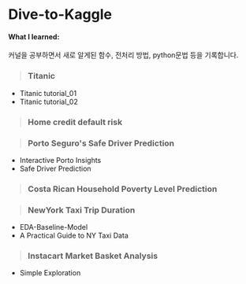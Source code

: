 # Dive-to-Kaggle
#### What I learned:
커널을 공부하면서 새로 알게된 함수, 전처리 방법, python문법 등을 기록합니다.

> ### Titanic 
  * Titanic tutorial_01 
  * Titanic tutorial_02 
  
> ### Home credit default risk

> ### Porto Seguro's Safe Driver Prediction
  * Interactive Porto Insights
  * Safe Driver Prediction
  
> ### Costa Rican Household Poverty Level Prediction

> ### NewYork Taxi Trip Duration
  * EDA-Baseline-Model
  * A Practical Guide to NY Taxi Data
 
> ### Instacart Market Basket Analysis
  * Simple Exploration
